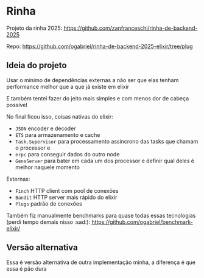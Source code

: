 # Rinha

Projeto da rinha 2025: https://github.com/zanfranceschi/rinha-de-backend-2025

Repo: https://github.com/ogabriel/rinha-de-backend-2025-elixir/tree/plug

## Ideia do projeto

Usar o mínimo de dependências externas a não ser que elas tenham performance melhor que a que já existe em elixir

E também tentei fazer do jeito mais simples e com menos dor de cabeça possível

No final ficou isso, coisas nativas do elixir:
- `JSON` encoder e decoder
- `ETS` para armazenamento e cache
- `Task.Supervisor` para processamento assincrono das tasks que chamam o processor e
- `erpc` para conseguir dados do outro node
- `GensServer` para bater em cada um dos processor e definir qual deles é melhor naquele momento

Externas:
- `Finch` HTTP client com pool de conexões
- `Bandit` HTTP server mais rápido do elixir
- `Plugs` padrão de conexões

Também fiz manualmente benchmarks para quase todas essas tecnologias (perdi tempo demais nisso :sad:): https://github.com/ogabriel/benchmark-elixir/

## Versão alternativa

Essa é versão alternativa de outra implementação minha, a diferença é que essa é pão dura
